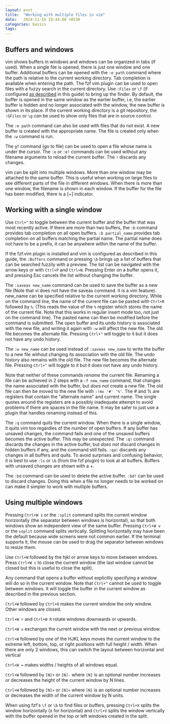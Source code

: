 ```yaml
---
layout: post
title:  "Working with multiple files in vim"
date:   2024-11-16 19:44:00 +0530
categories: basics
tags: 
---
```


## Buffers and windows

vim shows buffers in windows and windows can be organized in tabs (if used). When a single file is opened, there is just one window and one buffer. Additional buffers can be opened with the `:e path` command where the path is relative to the current working directory. Tab completion is available when entering the path. The fzf vim plugin can be used to open files with a fuzzy search in the current directory. Use `:Files` or `\f` (if configured [as described](_posts/2024-11-16-improving-usability.md) in this guide) to bring up the finder. By default, the buffer is opened in the same window as the earlier buffer, i.e, the earlier buffer is hidden and no longer associated with the window, the new buffer is shown in its place. If the current working directory is a git repository, the `:GFiles` or `\g` can be used to show only files that are in source control.

The `:e path` command can also be used with files that do not exist. A new buffer is created with the appropriate name. The file is created only when the `:w` command is run.

The `gf` command (go to file) can be used to open a file whose name is under the cursor. The `:e` or `:e!` commands can be used without any filename arguments to reload the current buffer. The `!` discards any changes.

vim can be split into multiple windows. More than one window may be attached to the same buffer. This is useful when working on large files to see different parts of the file in different windows. When there is more than one window, the filename is shown in each window. If the buffer for the file has been modified, there is a [+] indicator.

## Working with a single window

Use `Ctrl+^` to toggle between the current buffer and the buffer that was most recently active. If there are more than two buffers, the `:b` command provides tab completion on all open buffers. `:b partial_name` provides tab completion on all buffers matching the partial name. The partial name does not have to be a prefix, it can be anywhere within the name of the buffer.

If the fzf.vim plugin is installed and vim is configured as described in this guide, the `:Buffers` command or pressing `\b` brings up a list of buffers that can be searched fuzzily with a preview. The list can be navigated with the arrow keys or with `Ctrl+P` and `Ctrl+N`. Pressing Enter on a buffer opens it, and pressing Esc cancels the list without changing the buffer.

The `:saveas new_name` command can be used to save the buffer as a new file (Note that vi does not have the saveas command. It is a vim feature). new_name can be specified relative to the current working directory. While on the command line, the name of the current file can be pasted with `Ctrl+R` followed by `%`. (This reads the value of the `%` register which stores the name of the current file. Note that this works in regular insert mode too, not just on the command line). The pasted name can then be modified before the command is submitted. The open buffer and its undo history is associated with the new file, and writing it again with `:w` will affect the new file. The old file becomes the alternate file. Pressing `Ctrl+^` will toggle to it but it does not have any undo history.

The `:w new_name` can be used instead of `:saveas new_name` to write the buffer to a new file without changing its association with the old file. The undo history also remains with the old file. The new file becomes the alternate file. Pressing `Ctrl+^` will toggle to it but it does not have any undo history.

Note that neither of these commands *rename* the current file. Renaming a file can be achieved in 2 steps with a `:f new_name` command, that changes the name associated with the buffer, but *does not* create a new file. The old file can then be moved to the new file with `:!mv '#' '%'`. The # and % are registers that contain the "alternate name" and current name. The single quotes around the registers are a possibly inadequate attempt to avoid problems if there are spaces in the file name. It may be safer to just use a plugin that handles renaming instead of this.

The `:q` command quits the current window. When there is a single window, it quits vim too regardles of the number of open buffers. If any buffer has unsaved changes, the command fails and one of the unsaved buffers becomes the active buffer. This may be unexpected. The `:q!` command discards the changes in the active buffer, but *does not* discard changes in hidden buffers if any, and the command still fails. `:qa!` discards any changes in all buffers and quits. To avoid surprises and confusing behavior, it is best to use `:ls` or `\b` (from the fzf plugin) to look at all buffers. Buffers with unsaved changes are shown with a +.

The `:bd` command can be used to delete the active buffer. `:bd!` can be used to discard changes. Doing this when a file no longer needs to be worked on can make it simpler to work with multiple buffers.

## Using multiple windows

Pressing `Ctrl+W s` or the `:split` command splits the current window horizontally (the separator between windows is horizontal), so that both windows show an independent view of the same buffer. Pressing `Ctrl+W v` or the `vsplit` command splits vertically. Splitting horizontally may have been the default because wide screens were not common earlier. If the terminal supports it, the mouse can be used to drag the separator between windows to resize them.

Use `Ctrl+W` followed by the hjkl or arrow keys to move between windows. Press `Ctrl+W c` to close the current window (the last window cannot be closed but this is useful to close the split).

Any command that opens a buffer without explicitly specifying a window will do so in the current window. Note that `Ctrl+^` cannot be used to toggle between windows. It will toggle the buffer in the current window as described in the previous section.

`Ctrl+W` followed by `Ctrl+O` makes the current window the only window. Other windows are closed.

`Ctrl+W r` and `Ctrl+W R` rotate windows downwards or upwards.

`Ctrl+W x` exchanges the current window with the next or previous window.

`Ctrl+W` followed by one of the HJKL keys moves the current window to the extreme left, bottom, top, or right positions with full height / width. When there are only 2 windows, this can switch the layout between horizontal and vertical

`Ctrl+W =` makes widths / heights of all windows equal.

`Ctrl+W` followed by `[N]+` or `[N]-` where `[N]` is an optional number increases or decreases the height of the current window by N lines.

`Ctrl+W` followed by `[N]>` or `[N]<` where `[N]` is an optional number increases or decreases the width of the current window by N units.

When using fzf's `\f` or `\b` to find files or buffers, pressing `Ctrl+X` splits the window horizontally (x for horizontal) and `Ctrl+V` splits the window vertically with the buffer opened in the top or left windows created in the split.


